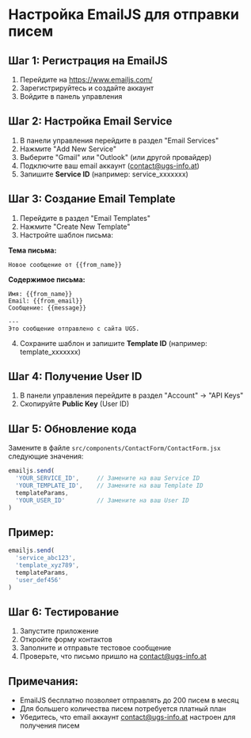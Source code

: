 # Настройка EmailJS для отправки писем

## Шаг 1: Регистрация на EmailJS
1. Перейдите на https://www.emailjs.com/
2. Зарегистрируйтесь и создайте аккаунт
3. Войдите в панель управления

## Шаг 2: Настройка Email Service
1. В панели управления перейдите в раздел "Email Services"
2. Нажмите "Add New Service"
3. Выберите "Gmail" или "Outlook" (или другой провайдер)
4. Подключите ваш email аккаунт (contact@ugs-info.at)
5. Запишите **Service ID** (например: service_xxxxxxx)

## Шаг 3: Создание Email Template
1. Перейдите в раздел "Email Templates"
2. Нажмите "Create New Template"
3. Настройте шаблон письма:

**Тема письма:**
```
Новое сообщение от {{from_name}}
```

**Содержимое письма:**
```
Имя: {{from_name}}
Email: {{from_email}}
Сообщение: {{message}}

---
Это сообщение отправлено с сайта UGS.
```

4. Сохраните шаблон и запишите **Template ID** (например: template_xxxxxxx)

## Шаг 4: Получение User ID
1. В панели управления перейдите в раздел "Account" → "API Keys"
2. Скопируйте **Public Key** (User ID)

## Шаг 5: Обновление кода
Замените в файле `src/components/ContactForm/ContactForm.jsx` следующие значения:

```javascript
emailjs.send(
  'YOUR_SERVICE_ID',     // Замените на ваш Service ID
  'YOUR_TEMPLATE_ID',    // Замените на ваш Template ID
  templateParams,
  'YOUR_USER_ID'         // Замените на ваш User ID
)
```

## Пример:
```javascript
emailjs.send(
  'service_abc123',
  'template_xyz789',
  templateParams,
  'user_def456'
)
```

## Шаг 6: Тестирование
1. Запустите приложение
2. Откройте форму контактов
3. Заполните и отправьте тестовое сообщение
4. Проверьте, что письмо пришло на contact@ugs-info.at

## Примечания:
- EmailJS бесплатно позволяет отправлять до 200 писем в месяц
- Для большего количества писем потребуется платный план
- Убедитесь, что email аккаунт contact@ugs-info.at настроен для получения писем 